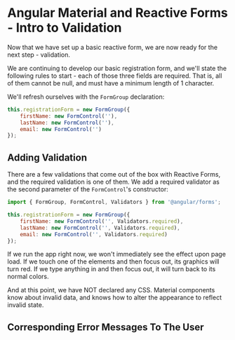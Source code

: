 # Angular Material and Reactive Forms - Intro to Validation

Now that we have set up a basic reactive form, we are now ready for the next step - validation.

We are continuing to develop our basic registration form, and we'll state the following rules to start - each of those three fields are required. That is, all of them
cannot be null, and must have a minimum length of 1 character.

We'll refresh ourselves with the `FormGroup` declaration:

```javascript
this.registrationForm = new FormGroup({
    firstName: new FormControl(''),
    lastName: new FormControl(''),
    email: new FormControl('')
});
```

## Adding Validation

There are a few validations that come out of the box with Reactive Forms, and the required validation is one of them. We add a required validator as the second
parameter of the `FormControl`'s constructor:

```javascript
import { FormGroup, FormControl, Validators } from '@angular/forms';

this.registrationForm = new FormGroup({
    firstName: new FormControl('', Validators.required),
    lastName: new FormControl('', Validators.required),
    email: new FormControl('', Validators.required)
});
```

If we run the app right now, we won't immediately see the effect upon page load. If we touch one of the elements and then focus out, its graphics will turn red.
If we type anything in and then focus out, it will turn back to its normal colors.

And at this point, we have NOT declared any CSS. Material components know about invalid data, and knows how to alter the appearance to reflect invalid state.

## Corresponding Error Messages To The User